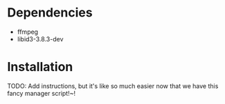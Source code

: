 # Dependencies

* ffmpeg
* libid3-3.8.3-dev

# Installation

TODO: Add instructions, but it's like so much easier now that we have this fancy manager script!~!
